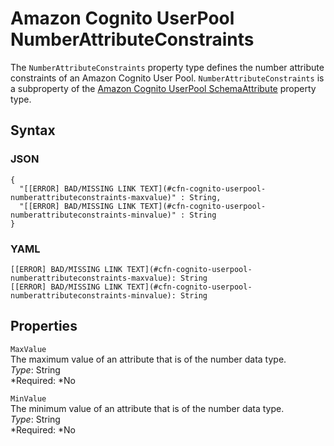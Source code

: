 # Amazon Cognito UserPool NumberAttributeConstraints<a name="aws-properties-cognito-userpool-numberattributeconstraints"></a>

The `NumberAttributeConstraints` property type defines the number attribute constraints of an Amazon Cognito User Pool\. `NumberAttributeConstraints` is a subproperty of the [Amazon Cognito UserPool SchemaAttribute](aws-properties-cognito-userpool-schemaattribute.md) property type\.

## Syntax<a name="aws-properties-cognito-userpool-numberattributeconstraints-syntax"></a>

### JSON<a name="aws-properties-cognito-userpool-numberattributeconstraints-syntax.json"></a>

```
{
  "[[ERROR] BAD/MISSING LINK TEXT](#cfn-cognito-userpool-numberattributeconstraints-maxvalue)" : String,
  "[[ERROR] BAD/MISSING LINK TEXT](#cfn-cognito-userpool-numberattributeconstraints-minvalue)" : String
}
```

### YAML<a name="aws-properties-cognito-userpool-numberattributeconstraints-syntax.yaml"></a>

```
[[ERROR] BAD/MISSING LINK TEXT](#cfn-cognito-userpool-numberattributeconstraints-maxvalue): String
[[ERROR] BAD/MISSING LINK TEXT](#cfn-cognito-userpool-numberattributeconstraints-minvalue): String
```

## Properties<a name="aws-properties-cognito-userpool-numberattributeconstraints-properties"></a>

`MaxValue`  
The maximum value of an attribute that is of the number data type\.  
*Type*: String  
*Required: *No

`MinValue`  
The minimum value of an attribute that is of the number data type\.  
*Type*: String  
*Required: *No